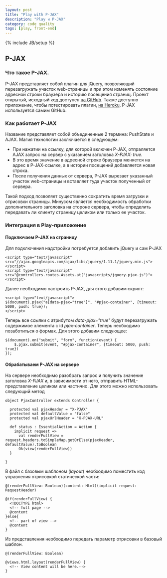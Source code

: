 ```yaml
---
layout: post
title: "Play with P-JAX"
description: "Play и P-JAX"
category: code quality
tags: [play, front-end]
---
```

{% include JB/setup %}

## P-JAX

### Что такое P-JAX.

P-JAX представляет собой плагин для jQuery, позволяющий перезагружать участок web-страницы и при этом изменять состояние адресной строки браузера и историю посещения страниц.
Проект открытый, исходный код доступен [на GitHub](https://github.com/defunkt/jquery-pjax). Также доступно приложение, чтобы потестировать плагин, [на Heroku](http://pjax.heroku.com).
P-JAX используется самим GitHub.

### Как работает P-JAX

Название представляет собой объединенные 2 термина: PushState и AJAX.
Магия технологии заключается в следующем:
* При нажатии на ссылку, для которой включен P-JAX, отпраляется AJAX запрос на сервер с указанием заголовка _X-PJAX: true_.
* В это время значение в адресной строке браузера меняется на адрес в P-JAX-ссылке, а в истории посещений добавляется новая строка.
* После получения данных от сервера, P-JAX вырезает указанный участок web-страницы и вставляет туда участок полученный от сервера.

Такой подход позволяет существенно сократить время загрузки и отрисовки страницы.
Минусом является необходимость обработки дополнительного заголовка на стороне сервера, чтобы определить передавать ли клиенту страницу целиком или только ее участок.

### Интеграция в Play-приложение

#### Подключаем P-JAX на страницу

Для подключения надстройки потребуется добавить jQuery и сам P-JAX

```
<script type="text/javascript" src="//ajax.googleapis.com/ajax/libs/jquery/1.11.1/jquery.min.js"></script>
<script type="text/javascript" src="@controllers.routes.Assets.at("javascripts/jquery.pjax.js")"></script>
```

Далее необходимо настроить P-JAX, для этого добавим скрипт:

```
<script type="text/javascript">
$(document).pjax("a[data-pjax="true"]", "#pjax-container", {timeout: 5000, push: true});
</script>
```

Теперь все ссылки с атрибутом _data-pjax="true"_ будут перезагружать содержимое элемента с id _pjax-container_.
Теперь необходимо позаботиться о формах. Для этого добавим следующее:

```
$(document).on("submit", "form", function(event) {
    $.pjax.submit(event, "#pjax-container", {timeout: 5000, push: true})
});
```

#### Обрабатываем P-JAX на сервере

На сервере необходимо разобрать запрос и получить значение заголовка _X-PJAX_ и, в зависимости от него, отправить HTML-представление целиком или частично.
Для этого можно использовать следующий метод

```
object PjaxController extends Controller {

  protected val pjaxHeader = "X-PJAX"
  protected val defaultValue = "false"
  protected val pjaxUrlHeader = "X-PJAX-URL"

  def status : EssentialAction = Action {
    implicit request =>
      val renderFullView = request.headers.toSimpleMap.getOrElse(pjaxHeader, defaultValue).toBoolean
      Ok(view(renderFullView))
  }

}
```

В файл с базовым шаблоном (_layout_) необходимо поместить код управления отрисовкой статической части:

```
@(renderFullView: Boolean)(content: Html)(implicit request: RequestHeader)

@if(renderFullView) {
  <!DOCTYPE html>
  <!-- full page -->
  @content
}else{
  <!-- part of view -->
  @content
}
```

Из представления необходимо передать параметр отрисовки в базовый шаблон.

```
@(renderFullView: Boolean)

@views.html.layout(renderFullView) {
  <!-- View content will be here.-->
}
```



